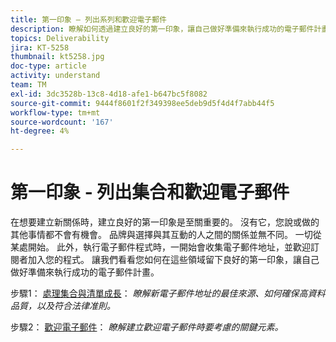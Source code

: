 ```yaml
---
title: 第一印象 — 列出系列和歡迎電子郵件
description: 瞭解如何透過建立良好的第一印象，讓自己做好準備來執行成功的電子郵件計畫。
topics: Deliverability
jira: KT-5258
thumbnail: kt5258.jpg
doc-type: article
activity: understand
team: TM
exl-id: 3dc3528b-13c8-4d18-afe1-b647bc5f8082
source-git-commit: 9444f8601f2f349398ee5deb9d5f4d4f7abb44f5
workflow-type: tm+mt
source-wordcount: '167'
ht-degree: 4%

---
```


# 第一印象 - 列出集合和歡迎電子郵件

在想要建立新關係時，建立良好的第一印象是至關重要的。 沒有它，您說或做的其他事情都不會有機會。 品牌與選擇與其互動的人之間的關係並無不同。 一切從某處開始。 此外，執行電子郵件程式時，一開始會收集電子郵件地址，並歡迎訂閱者加入您的程式。 讓我們看看您如何在這些領域留下良好的第一印象，讓自己做好準備來執行成功的電子郵件計畫。

步驟1： [處理集合與清單成長](/help/first-impressions/address-collection-and-list-growth.md)：
*瞭解新電子郵件地址的最佳來源、如何確保高資料品質，以及符合法律准則。*

步驟2： [歡迎電子郵件](/help/first-impressions/welcome-emails.md)：
*瞭解建立歡迎電子郵件時要考慮的關鍵元素。*

